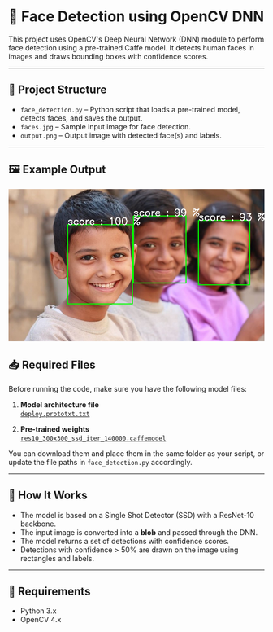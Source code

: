 # 🎯 Face Detection using OpenCV DNN

This project uses OpenCV's Deep Neural Network (DNN) module to perform face detection using a pre-trained Caffe model. It detects human faces in images and draws bounding boxes with confidence scores.

---

## 📂 Project Structure

- `face_detection.py` – Python script that loads a pre-trained model, detects faces, and saves the output.
- `faces.jpg` – Sample input image for face detection.
- `output.png` – Output image with detected face(s) and labels.

---

## 🖼️ Example Output



![OUTPUT](output.png)

## 📥 Required Files

Before running the code, make sure you have the following model files:

1. **Model architecture file**  
   [`deploy.prototxt.txt`](https://github.com/opencv/opencv/blob/master/samples/dnn/face_detector/deploy.prototxt)

2. **Pre-trained weights**  
   [`res10_300x300_ssd_iter_140000.caffemodel`](https://github.com/opencv/opencv_3rdparty/blob/dnn_samples_face_detector_20170830/res10_300x300_ssd_iter_140000.caffemodel)

You can download them and place them in the same folder as your script, or update the file paths in `face_detection.py` accordingly.

---

## 🧠 How It Works

- The model is based on a Single Shot Detector (SSD) with a ResNet-10 backbone.
- The input image is converted into a **blob** and passed through the DNN.
- The model returns a set of detections with confidence scores.
- Detections with confidence > 50% are drawn on the image using rectangles and labels.

---

## 🔧 Requirements

- Python 3.x
- OpenCV 4.x
